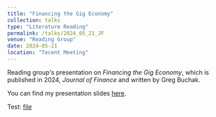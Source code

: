 ```yaml
---
title: "Financing the Gig Economy"
collection: talks
type: "Literature Reading"
permalink: /talks/2024_05_21_JF
venue: "Reading Group"
date: 2024-05-21
location: "Tecent Meeting"
---
```


Reading group's presentation on *Financing the Gig Economy*, which is published in 2024, *Journal of Finance* and written by Greg Buchak.

You can find my presentation slides [here](http://leahxqing.github.io/files/pre_gig_wxq.pdf).

Test: [file](http://leahxqing.github.io/talks/Gig_wxq.pdf)
